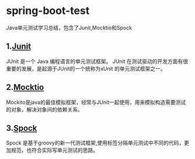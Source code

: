 # spring-boot-test
Java单元测试学习总结，包含了Junit,Mocktio和Spock
## 1.[Junit](./jtest/java/com/wxx/st/unit/Junit.md)
JUnit 是一个 Java 编程语言的单元测试框架。
JUnit 在测试驱动的开发方面有很重要的发展，是起源于JUnit的一个统称为xUnit 的单元测试框架之一。
## 2.[Mocktio](./test/java/com/wxx/st/mocktio/Mocktio.md)
Mockito是java的最佳模拟框架，经常与JUnit一起使用，用来模拟构造需要测试的对象，解决对象间的依赖关系。
## 3.[Spock](./test/java/com/wxx/st/spock/Spock.md)
Spock 是基于groovy的新一代测试框架,使用标签分隔单元测试中不同的代码，更加规范，也符合实际写单元测试的思路。
